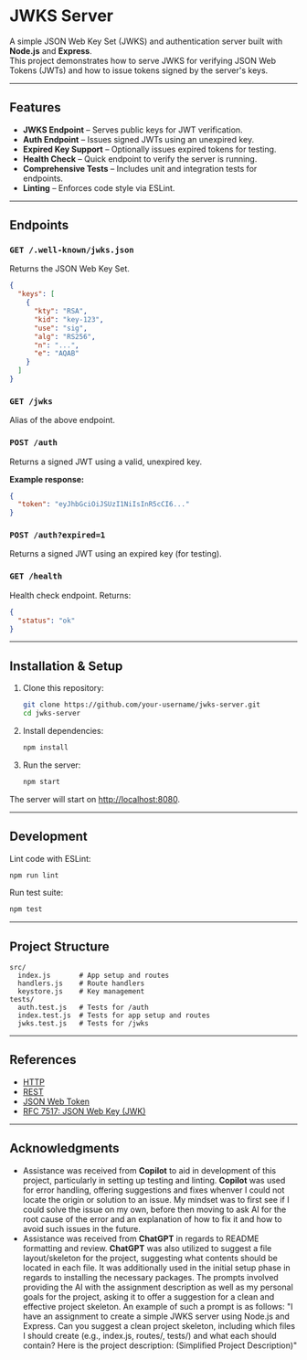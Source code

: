 # JWKS Server

A simple JSON Web Key Set (JWKS) and authentication server built with **Node.js** and **Express**.  
This project demonstrates how to serve JWKS for verifying JSON Web Tokens (JWTs) and how to issue tokens signed by the server's keys.

---

## Features

- **JWKS Endpoint** – Serves public keys for JWT verification.
- **Auth Endpoint** – Issues signed JWTs using an unexpired key.
- **Expired Key Support** – Optionally issues expired tokens for testing.
- **Health Check** – Quick endpoint to verify the server is running.
- **Comprehensive Tests** – Includes unit and integration tests for endpoints.
- **Linting** – Enforces code style via ESLint.

---

## Endpoints

### `GET /.well-known/jwks.json`

Returns the JSON Web Key Set.

```json
{
  "keys": [
    {
      "kty": "RSA",
      "kid": "key-123",
      "use": "sig",
      "alg": "RS256",
      "n": "...",
      "e": "AQAB"
    }
  ]
}
```

### `GET /jwks`

Alias of the above endpoint.

### `POST /auth`

Returns a signed JWT using a valid, unexpired key.

**Example response:**

```json
{
  "token": "eyJhbGciOiJSUzI1NiIsInR5cCI6..."
}
```

### `POST /auth?expired=1`

Returns a signed JWT using an expired key (for testing).

### `GET /health`

Health check endpoint. Returns:

```json
{
  "status": "ok"
}
```

---

## Installation & Setup

1. Clone this repository:

   ```bash
   git clone https://github.com/your-username/jwks-server.git
   cd jwks-server
   ```

2. Install dependencies:

   ```bash
   npm install
   ```

3. Run the server:
   ```bash
   npm start
   ```

The server will start on [http://localhost:8080](http://localhost:8080).

---

## Development

Lint code with ESLint:

```bash
npm run lint
```

Run test suite:

```bash
npm test
```

---

## Project Structure

```
src/
  index.js       # App setup and routes
  handlers.js    # Route handlers
  keystore.js    # Key management
tests/
  auth.test.js   # Tests for /auth
  index.test.js  # Tests for app setup and routes
  jwks.test.js   # Tests for /jwks
```

---

## References

- [HTTP](https://en.wikipedia.org/wiki/HTTP)
- [REST](https://en.wikipedia.org/wiki/REST)
- [JSON Web Token](https://en.wikipedia.org/wiki/JSON_Web_Token)
- [RFC 7517: JSON Web Key (JWK)](https://datatracker.ietf.org/doc/rfc7517/)

---

## Acknowledgments

- Assistance was received from **Copilot** to aid in development of this project, particularly in setting up testing and linting. **Copilot** was used for error handling, offering suggestions and fixes whenver I could not locate the origin or solution to an issue. My mindset was to first see if I could solve the issue on my own, before then moving to ask AI for the root cause of the error and an explanation of how to fix it and how to avoid such issues in the future.
- Assistance was received from **ChatGPT** in regards to README formatting and review. **ChatGPT** was also utilized to suggest a file layout/skeleton for the project, suggesting what contents should be located in each file. It was additionally used in the initial setup phase in regards to installing the necessary packages. The prompts involved providing the AI with the assignment description as well as my personal goals for the project, asking it to offer a suggestion for a clean and effective project skeleton. An example of such a prompt is as follows: "I have an assignment to create a simple JWKS server using Node.js and Express. Can you suggest a clean project skeleton, including which files I should create (e.g., index.js, routes/, tests/) and what each should contain? Here is the project description: (Simplified Project Description)"
